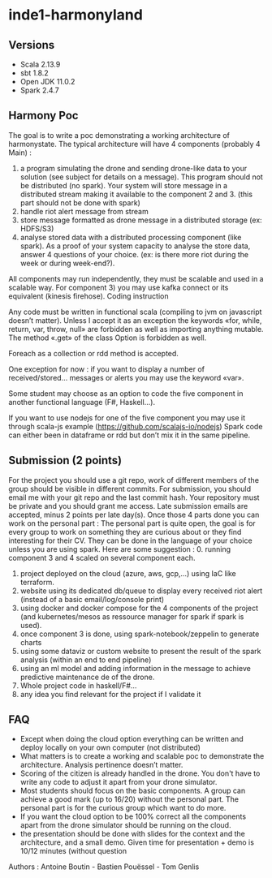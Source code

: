 # inde1-harmonyland

## Versions
 - Scala 2.13.9
 - sbt 1.8.2
 - Open JDK 11.0.2
 - Spark 2.4.7

## Harmony Poc
The goal is to write a poc demonstrating a working architecture of harmonystate.
The typical architecture will have 4 components (probably 4 Main) :
  1. a program simulating the drone and sending drone-like data to your solution (see subject for
details on a message). This program should not be distributed (no spark).
Your system will store message in a distributed stream making it available to the component
2 and 3. (this part should not be done with spark)
  2. handle riot alert message from stream
 3. store message formatted as drone message in a distributed storage (ex: HDFS/S3)
 4. analyse stored data with a distributed processing component (like spark). As a proof of your
system capacity to analyse the store data, answer 4 questions of your choice. (ex: is there more
riot during the week or during week-end?).

All components may run independently, they must be scalable and used in a scalable way.
For component 3) you may use kafka connect or its equivalent (kinesis firehose).
Coding instruction

Any code must be written in functional scala (compiling to jvm on javascript doesn’t matter).
Unless I accept it as an exception the keywords «for, while, return, var, throw, null» are forbidden
as well as importing anything mutable. The method «.get» of the class Option is forbidden as
well.

Foreach as a collection or rdd method is accepted.

One exception for now : if you want to display a number of received/stored… messages or alerts
you may use the keyword «var».

Some student may choose as an option to code the five component in another functional
language (F#, Haskell…).

If you want to use nodejs for one of the five component you may use it through scala-js example
(https://github.com/scalajs-io/nodejs)
Spark code can either been in dataframe or rdd but don’t mix it in the same pipeline.

## Submission (2 points)
For the project you should use a git repo, work of different members of the group should be
visible in different commits.
For submission, you should email me with your git repo and the last commit hash.
Your repository must be private and you should grant me access.
Late submission emails are accepted, minus 2 points per late day(s).
Once those 4 parts done you can work on the personal part :
The personal part is quite open, the goal is for every group to work on something they are
curious about or they find interesting for their CV. They can be done in the language of your
choice unless you are using spark.
Here are some suggestion :
 0. running component 3 and 4 scaled on several component each.
 1. project deployed on the cloud (azure, aws, gcp,…) using IaC like terraform.
 2. website using its dedicated db/queue to display every received riot alert (instead of a
basic email/log/console print)
 3. using docker and docker compose for the 4 components of the project (and
kubernetes/mesos as ressource manager for spark if spark is used).
 4. once component 3 is done, using spark-notebook/zeppelin to generate charts
 5. using some dataviz or custom website to present the result of the spark analysis (within
an end to end pipeline)
 6. using an ml model and adding information in the message to achieve predictive
maintenance de of the drone.
 7. Whole project code in haskell/F#…
 8. any idea you find relevant for the project if I validate it

## FAQ
 - Except when doing the cloud option everything can be written and deploy locally on your
own computer (not distributed)
 - What matters is to create a working and scalable poc to demonstrate the architecture.
Analysis pertinence doesn’t matter.
 - Scoring of the citizen is already handled in the drone. You don't have to write any code to
adjust it apart from your drone simulator.
 - Most students should focus on the basic components. A group can achieve a good mark
(up to 16/20) without the personal part. The personal part is for the curious group which
want to do more.
 - If you want the cloud option to be 100% correct all the components apart from the drone
simulator should be running on the cloud.
 - the presentation should be done with slides for the context and the architecture, and a
small demo. Given time for presentation + demo is 10/12 minutes (without question

Authors : Antoine Boutin - Bastien Pouëssel - Tom Genlis
